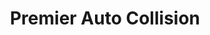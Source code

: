 ---
title: "Premier Auto Collision"
url: /redwood-city/premier-auto-collision/
shop: Autowerkstatt
---